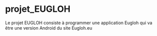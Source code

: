 # projet_EUGLOH
Le projet EUGLOH consiste à programmer une application Eugloh qui va être une version Android du site Eugloh.eu
